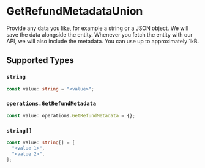 # GetRefundMetadataUnion

Provide any data you like, for example a string or a JSON object. We will save the data alongside the entity. Whenever
you fetch the entity with our API, we will also include the metadata. You can use up to approximately 1kB.


## Supported Types

### `string`

```typescript
const value: string = "<value>";
```

### `operations.GetRefundMetadata`

```typescript
const value: operations.GetRefundMetadata = {};
```

### `string[]`

```typescript
const value: string[] = [
  "<value 1>",
  "<value 2>",
];
```

